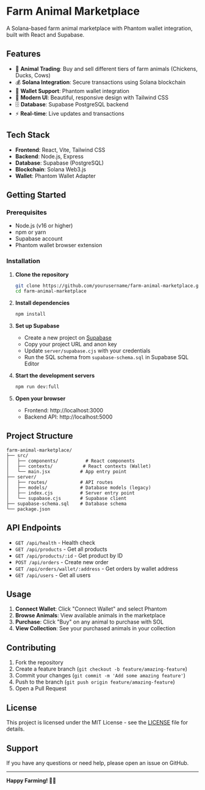 # Farm Animal Marketplace

A Solana-based farm animal marketplace with Phantom wallet integration, built with React and Supabase.

## Features

- 🐔 **Animal Trading**: Buy and sell different tiers of farm animals (Chickens, Ducks, Cows)
- 💰 **Solana Integration**: Secure transactions using Solana blockchain
- 👛 **Wallet Support**: Phantom wallet integration
- 🎨 **Modern UI**: Beautiful, responsive design with Tailwind CSS
- 🗄️ **Database**: Supabase PostgreSQL backend
- ⚡ **Real-time**: Live updates and transactions

## Tech Stack

- **Frontend**: React, Vite, Tailwind CSS
- **Backend**: Node.js, Express
- **Database**: Supabase (PostgreSQL)
- **Blockchain**: Solana Web3.js
- **Wallet**: Phantom Wallet Adapter

## Getting Started

### Prerequisites

- Node.js (v16 or higher)
- npm or yarn
- Supabase account
- Phantom wallet browser extension

### Installation

1. **Clone the repository**
   ```bash
   git clone https://github.com/yourusername/farm-animal-marketplace.git
   cd farm-animal-marketplace
   ```

2. **Install dependencies**
   ```bash
   npm install
   ```

3. **Set up Supabase**
   - Create a new project on [Supabase](https://supabase.com)
   - Copy your project URL and anon key
   - Update `server/supabase.cjs` with your credentials
   - Run the SQL schema from `supabase-schema.sql` in Supabase SQL Editor

4. **Start the development servers**
   ```bash
   npm run dev:full
   ```

5. **Open your browser**
   - Frontend: http://localhost:3000
   - Backend API: http://localhost:5000

## Project Structure

```
farm-animal-marketplace/
├── src/
│   ├── components/          # React components
│   ├── contexts/           # React contexts (Wallet)
│   └── main.jsx           # App entry point
├── server/
│   ├── routes/            # API routes
│   ├── models/            # Database models (legacy)
│   ├── index.cjs          # Server entry point
│   └── supabase.cjs       # Supabase client
├── supabase-schema.sql    # Database schema
└── package.json
```

## API Endpoints

- `GET /api/health` - Health check
- `GET /api/products` - Get all products
- `GET /api/products/:id` - Get product by ID
- `POST /api/orders` - Create new order
- `GET /api/orders/wallet/:address` - Get orders by wallet address
- `GET /api/users` - Get all users

## Usage

1. **Connect Wallet**: Click "Connect Wallet" and select Phantom
2. **Browse Animals**: View available animals in the marketplace
3. **Purchase**: Click "Buy" on any animal to purchase with SOL
4. **View Collection**: See your purchased animals in your collection

## Contributing

1. Fork the repository
2. Create a feature branch (`git checkout -b feature/amazing-feature`)
3. Commit your changes (`git commit -m 'Add some amazing feature'`)
4. Push to the branch (`git push origin feature/amazing-feature`)
5. Open a Pull Request

## License

This project is licensed under the MIT License - see the [LICENSE](LICENSE) file for details.

## Support

If you have any questions or need help, please open an issue on GitHub.

---

**Happy Farming! 🚜🐄**